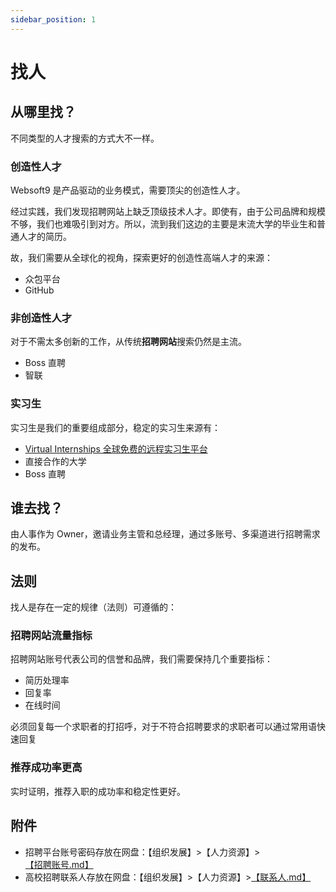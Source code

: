 ```yaml
---
sidebar_position: 1
---
```


# 找人

## 从哪里找？

不同类型的人才搜索的方式大不一样。

### 创造性人才

Websoft9 是产品驱动的业务模式，需要顶尖的创造性人才。  

经过实践，我们发现招聘网站上缺乏顶级技术人才。即使有，由于公司品牌和规模不够，我们也难吸引到对方。所以，流到我们这边的主要是末流大学的毕业生和普通人才的简历。  

故，我们需要从全球化的视角，探索更好的创造性高端人才的来源： 

* 众包平台
* GitHub

### 非创造性人才

对于不需太多创新的工作，从传统**招聘网站**搜索仍然是主流。  

- Boss 直聘
- 智联

### 实习生

实习生是我们的重要组成部分，稳定的实习生来源有：

- [Virtual Internships 全球免费的远程实习生平台](https://www.virtualinternships.com/)
- 直接合作的大学
- Boss 直聘

## 谁去找？

由人事作为 Owner，邀请业务主管和总经理，通过多账号、多渠道进行招聘需求的发布。

## 法则

找人是存在一定的规律（法则）可遵循的：  

### 招聘网站流量指标

招聘网站账号代表公司的信誉和品牌，我们需要保持几个重要指标：

* 简历处理率
* 回复率
* 在线时间

必须回复每一个求职者的打招呼，对于不符合招聘要求的求职者可以通过常用语快速回复

### 推荐成功率更高

实时证明，推荐入职的成功率和稳定性更好。  

## 附件

* 招聘平台账号密码存放在网盘：【组织发展】>【人力资源】>[【招聘账号.md】](https://drive.weixin.qq.com/s?k=AEYAzAcRAA4NOE1Gtr)
* 高校招聘联系人存放在网盘：【组织发展】>【人力资源】>[【联系人.md】](https://drive.weixin.qq.com/s?k=AEYAzAcRAA4mendV9n)


